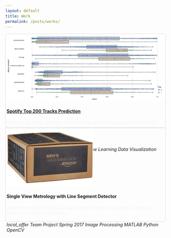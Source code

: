 ```yaml
---
layout: default
title: Work
permalink: /posts/works/
---
```


<div class="row">
  <div class="mb-4 col-xl-6" style="padding: 3px; border-radius: 4px; border: 1px solid #ddd;">
    <div class="hovereffect" style="height: 18rem;">
      <img class="image mb-2" src="/figure/demo.png">
      <div class="middle">
        <a href="https://github.com/thsieh4/CSC522_project"><h4>Spotify Top 200 Tracks Prediction</h4></a>
        <p style="color:#f4f4f4;">A binary classifier capable of predicting whether a song will be listed in Top 200 Tracks on Spotify.</p>
        <div class="progress mb-3">
          <div class="progress-bar progress-bar-striped progress-bar-animated bg-secondary" style="width:78%">78%</div>
        </div>
        <h6 class="fixed-bottom">
          <i class="material-icons md-16">local_offer</i>
          <span class="badge badge-dark">Team Project</span>
          <span class="badge badge-dark">Fall 2017</span>
          <span class="badge badge-secondary">Machine Learning</span>
          <span class="badge badge-secondary">Data Visualization</span>
          <span class="badge badge-success">Python</span>
          <span class="badge badge-info">scikit-learn</span>
          <span class="badge badge-info">pandas</span>
        </h6>
      </div>
    </div>
  </div>
  
  <div class="mb-4 col-xl-6" style="padding: 3px; border-radius: 4px; border: 1px solid #ddd;">
    <div class="hovereffect" style="height: 18rem;">
      <img class="image mb-2" src="/figure/Project_SingleViewMetrology.gif">
      <div class="middle">
        <h4>Single View Metrology with Line Segment Detector</h4>
        <p style="color:#f4f4f4;">Reconstructed the 3D box-shaped object from one single 2D image in terms of projective geometry.</p>
        <h6 class="fixed-bottom">
          <i class="material-icons md-16">local_offer</i>
          <span class="badge badge-dark">Team Project</span>
          <span class="badge badge-dark">Spring 2017</span>
          <span class="badge badge-secondary">Image Processing</span>
          <span class="badge badge-success">MATLAB</span>
          <span class="badge badge-success">Python</span>
          <span class="badge badge-info">OpenCV</span>
        </h6>
      </div>
    </div>
  </div>
  
</div>  
